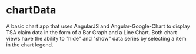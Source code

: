 # chartData

A basic chart app that uses AngularJS and Angular-Google-Chart to display TSA claim data in the form of a Bar Graph and a Line Chart. Both chart views have the ability to "hide" and "show" data series by selecting a item in the chart legend.
